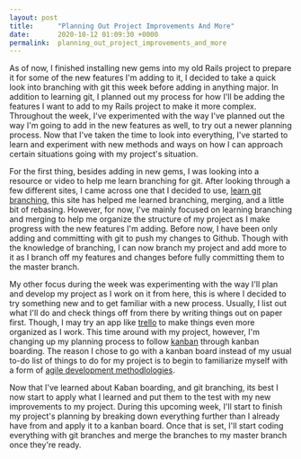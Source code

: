 ```yaml
---
layout: post
title:      "Planning Out Project Improvements And More"
date:       2020-10-12 01:09:30 +0000
permalink:  planning_out_project_improvements_and_more
---
```



As of now, I finished installing new gems into my old Rails project to prepare it for some of the new features I'm adding to it, I decided to take a quick look into branching with git this week before adding in anything major. In addition to learning git, I planned out my process for how I'll be adding the features I want to add to my Rails project to make it more complex. Throughout the week, I've experimented with the way I've planned out the way I'm going to add in the new features as well, to try out a newer planning process. Now that I've taken the time to look into everything, I've started to learn and experiment with new methods and ways on how I can approach certain situations going with my project's situation.

For the first thing, besides adding in new gems, I was looking into a resource or video to help me learn branching for git. After looking through a few different sites, I came across one that I decided to use, [learn git branching](https://learngitbranching.js.org/), this site has helped me learned branching, merging, and a little bit of rebasing. However, for now, I've mainly focused on learning branching and merging to help me organize the structure of my project as I make progress with the new features I'm adding. Before now, I have been only adding and committing with git to push my changes to Github. Though with the knowledge of branching,  I can now branch my project and add more to it as I branch off my features and changes before fully committing them to the master branch.

My other focus during the week was experimenting with the way I'll plan and develop my project as I work on it from here, this is where I decided to try something new and to get familiar with a new process. Usually, I list out what I'll do and check things off from there by writing things out on paper first. Though, I may try an app like [trello](https://trello.com/) to make things even more organized as I work. This time around with my project, however, I'm changing up my planning process to follow [kanban](https://docs.microsoft.com/en-us/azure/devops/learn/agile/what-is-kanban) through kanban boarding. The reason I chose to go with a kanban board instead of my usual to-do list of things to do for my project is to begin to familiarize myself with a form of [agile development methodlologies](https://docs.microsoft.com/en-us/azure/devops/learn/agile/what-is-agile).

Now that I've learned about Kaban boarding, and git branching, its best I now start to apply what I learned and put them to the test with my new improvements to my project. During this upcoming week, I'll start to finish my project's planning by breaking down everything further than I already have from and apply it to a kanban board. Once that is set, I'll start coding everything with git branches and merge the branches to my master branch once they're ready.

